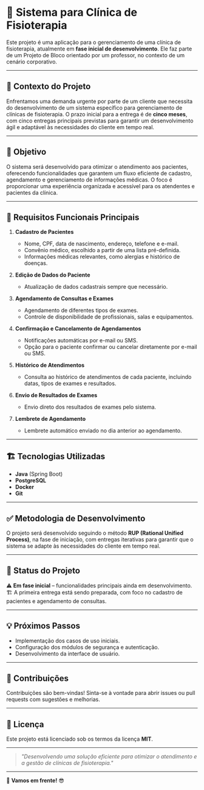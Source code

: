 # 🚀 Sistema para Clínica de Fisioterapia

Este projeto é uma aplicação para o gerenciamento de uma clínica de fisioterapia, atualmente em **fase inicial de desenvolvimento**. Ele faz parte de um Projeto de Bloco orientado por um professor, no contexto de um cenário corporativo.

---

## 📌 **Contexto do Projeto**
Enfrentamos uma demanda urgente por parte de um cliente que necessita do desenvolvimento de um sistema específico para gerenciamento de clínicas de fisioterapia. O prazo inicial para a entrega é de **cinco meses**, com cinco entregas principais previstas para garantir um desenvolvimento ágil e adaptável às necessidades do cliente em tempo real.

---

## 🎯 **Objetivo**
O sistema será desenvolvido para otimizar o atendimento aos pacientes, oferecendo funcionalidades que garantem um fluxo eficiente de cadastro, agendamento e gerenciamento de informações médicas. O foco é proporcionar uma experiência organizada e acessível para os atendentes e pacientes da clínica.

---

## 🔎 **Requisitos Funcionais Principais**
1. **Cadastro de Pacientes**
    - Nome, CPF, data de nascimento, endereço, telefone e e-mail.
    - Convênio médico, escolhido a partir de uma lista pré-definida.
    - Informações médicas relevantes, como alergias e histórico de doenças.

2. **Edição de Dados do Paciente**
    - Atualização de dados cadastrais sempre que necessário.

3. **Agendamento de Consultas e Exames**
    - Agendamento de diferentes tipos de exames.
    - Controle de disponibilidade de profissionais, salas e equipamentos.

4. **Confirmação e Cancelamento de Agendamentos**
    - Notificações automáticas por e-mail ou SMS.
    - Opção para o paciente confirmar ou cancelar diretamente por e-mail ou SMS.

5. **Histórico de Atendimentos**
    - Consulta ao histórico de atendimentos de cada paciente, incluindo datas, tipos de exames e resultados.

6. **Envio de Resultados de Exames**
    - Envio direto dos resultados de exames pelo sistema.

7. **Lembrete de Agendamento**
    - Lembrete automático enviado no dia anterior ao agendamento.

---

## 🏗️ **Tecnologias Utilizadas**
- **Java** (Spring Boot)
- **PostgreSQL**
- **Docker**
- **Git**

---

## ✅ **Metodologia de Desenvolvimento**
O projeto será desenvolvido seguindo o método **RUP (Rational Unified Process)**, na fase de iniciação, com entregas iterativas para garantir que o sistema se adapte às necessidades do cliente em tempo real.

---

## 🚧 **Status do Projeto**
⚠️ **Em fase inicial** – funcionalidades principais ainda em desenvolvimento.  
🏗️ A primeira entrega está sendo preparada, com foco no cadastro de pacientes e agendamento de consultas.

---

## 💡 **Próximos Passos**
- Implementação dos casos de uso iniciais.
- Configuração dos módulos de segurança e autenticação.
- Desenvolvimento da interface de usuário.

---

## 🤝 **Contribuições**
Contribuições são bem-vindas! Sinta-se à vontade para abrir issues ou pull requests com sugestões e melhorias.

---

## 📜 **Licença**
Este projeto está licenciado sob os termos da licença **MIT**.

---

> _"Desenvolvendo uma solução eficiente para otimizar o atendimento e a gestão de clínicas de fisioterapia."_

---

🚀 **Vamos em frente!** 😎